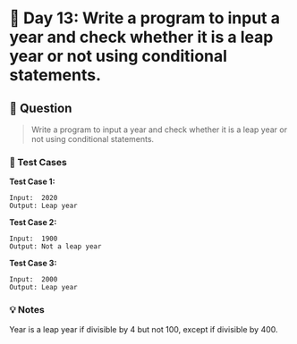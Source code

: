 # 📅 Day 13: Write a program to input a year and check whether it is a leap year or not using conditional statements.

## 📝 Question

> Write a program to input a year and check whether it is a leap year or not using conditional statements.

### 🧪 Test Cases

**Test Case 1:**
```
Input:  2020
Output: Leap year
```
**Test Case 2:**
```
Input:  1900
Output: Not a leap year
```
**Test Case 3:**
```
Input:  2000
Output: Leap year
```

### 💡 Notes

Year is a leap year if divisible by 4 but not 100, except if divisible by 400.
